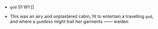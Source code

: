 - `god` S1 W1 []



-  This was an airy and unplastered cabin, fit to entertain a travelling `god`, and where a `god`dess might trail her garments —— walden